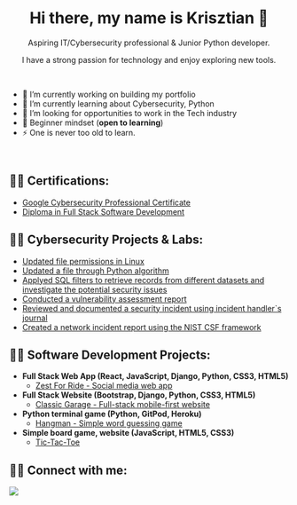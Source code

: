 <div align="center">
<h1>Hi there, my name is Krisztian 👋</h1>
  
Aspiring IT/Cybersecurity professional & Junior Python developer.

I have a strong passion for technology and enjoy exploring new tools.
</div>

<br>

- 🔭 I’m currently working on building my portfolio
- 🌱 I’m currently learning about Cybersecurity, Python
- 👀 I’m looking for opportunities to work in the Tech industry
- 🤔 Beginner mindset (**open to learning**)
- ⚡ One is never too old to learn.

<br>

<h2>👨‍💻 Certifications:</h2>

- [Google Cybersecurity Professional Certificate](https://coursera.org/share/b8efa9197f92be6ba9ea378a222bbbbc)
- [Diploma in Full Stack Software Development](https://www.credential.net/a0db51e4-f78a-4fee-90a8-a402263419b3#gs.ebwozf)

<h2>👨‍💻 Cybersecurity Projects & Labs:</h2>

- [Updated file permissions in Linux](https://github.com/kbogar/linux-file-permission)
- [Updated a file through Python algorithm](https://github.com/kbogar/update-file-python)
- [Applyed SQL filters to retrieve records from different datasets and investigate the potential security issues](https://github.com/kbogar/apply-filters-sql)
- [Conducted a vulnerability assessment report](https://github.com/kbogar/vulnerability-assessment-report)
- [Reviewed and documented a security incident using incident handler`s journal](https://github.com/kbogar/incident-handlers-journal)
- [Created a network incident report using the NIST CSF framework](https://github.com/kbogar/network-incident-report)

<h2>👨‍💻 Software Development Projects:</h2>

- <b>Full Stack Web App (React, JavaScript, Django, Python, CSS3, HTML5)</b>
  - [Zest For Ride - Social media web app](https://github.com/kbogar/zestforride)
- <b>Full Stack Website (Bootstrap, Django, Python, CSS3, HTML5)</b>
  - [Classic Garage - Full-stack mobile-first website](https://github.com/kbogar/classic-garage)
- <b>Python terminal game (Python, GitPod, Heroku)</b>
  - [Hangman - Simple word guessing game](https://github.com/kbogar/hangman)
- <b>Simple board game, website (JavaScript, HTML5, CSS3)</b>
  - [Tic-Tac-Toe](https://github.com/kbogar/P2-tic-tac-toe)

<h2>👨‍💻 Connect with me:</h2>

[<img src="https://img.shields.io/badge/linkedin-%230077B5.svg?&style=for-the-badge&logo=linkedin&logoColor=white" />](https://www.linkedin.com/in/krisztian-bogar/)





<!--
**kbogar/kbogar** is a ✨ _special_ ✨ repository because its `README.md` (this file) appears on your GitHub profile.

Here are some ideas to get you started:

- 🔭 I’m currently working on ...
- 🌱 I’m currently learning ...
- 👯 I’m looking to collaborate on ...
- 🤔 I’m looking for help with ...
- 💬 Ask me about ...
- 📫 How to reach me: ...
- 😄 Pronouns: ...
- ⚡ Fun fact: ...
-->
